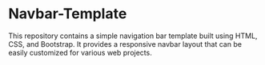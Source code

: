 # Navbar-Template
This repository contains a simple navigation bar template built using HTML, CSS, and Bootstrap. It provides a responsive navbar layout that can be easily customized for various web projects.
